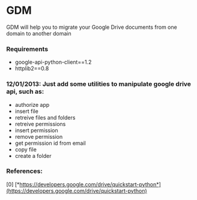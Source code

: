 GDM
================

GDM will help you to migrate your Google Drive documents from one domain to another domain


### Requirements

+ google-api-python-client==1.2
+ httplib2==0.8


### 12/01/2013: Just add some utilities to manipulate google drive api, such as:

+ authorize app
+ insert file
+ retreive files and folders
+ retreive permissions
+ insert permission
+ remove permission
+ get permission id from email
+ copy file
+ create a folder


### References:

[0] [*https://developers.google.com/drive/quickstart-python*](https://developers.google.com/drive/quickstart-python)


